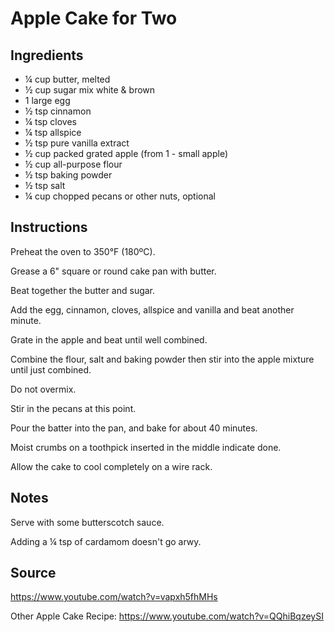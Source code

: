 # Apple Cake for Two

## Ingredients
- ¼ cup butter, melted
- ½ cup sugar mix white & brown  
- 1 large egg  
- ½ tsp cinnamon  
- ¼ tsp cloves  
- ¼ tsp allspice  
- ½ tsp pure vanilla extract  
- ½ cup packed grated apple (from 1 - small apple)  
- ½ cup all-purpose flour  
- ½ tsp baking powder  
- ½ tsp salt
- ¼ cup chopped pecans or other nuts, optional

## Instructions
Preheat the oven to 350°F (180ºC).  

Grease a 6" square or round cake pan with butter.  

Beat together the butter and sugar.  

Add the egg, cinnamon, cloves, allspice and vanilla and beat another minute.  

Grate in the apple and beat until well combined.  

Combine the flour, salt and baking powder then stir into the apple mixture until just combined.  

Do not overmix.  

Stir in the pecans at this point.  

Pour the batter into the pan, and bake for about 40 minutes.  

Moist crumbs on a toothpick inserted in the middle indicate done.  

Allow the cake to cool completely on a wire rack.  


## Notes
Serve with some butterscotch sauce.

Adding a ¼ tsp of cardamom doesn't go arwy.

## Source
https://www.youtube.com/watch?v=vapxh5fhMHs

Other Apple Cake Recipe: https://www.youtube.com/watch?v=QQhiBqzeySI
